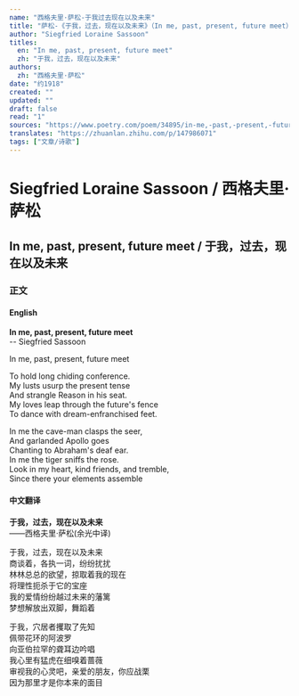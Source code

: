 ```yaml
---
name: "西格夫里·萨松-于我过去现在以及未来"
title: "萨松-《于我，过去，现在以及未来》（In me, past, present, future meet）"
author: "Siegfried Loraine Sassoon"
titles:
  en: "In me, past, present, future meet"
  zh: "于我，过去，现在以及未来"
authors:
  zh: "西格夫里·萨松"
date: "约1918"
created: ""
updated: ""
draft: false
read: "1"
sources: "https://www.poetry.com/poem/34895/in-me,-past,-present,-future-meet"
translates: "https://zhuanlan.zhihu.com/p/147986071"
tags: ["文章/诗歌"]
---
```



# Siegfried Loraine Sassoon / 西格夫里·萨松

## In me, past, present, future meet / 于我，过去，现在以及未来

### 正文

<!-- tabs:start -->

#### **English**

**In me, past, present, future meet**  
-- Siegfried Sassoon  

In me, past, present, future meet  

To hold long chiding conference.  
My lusts usurp the present tense  
And strangle Reason in his seat.  
My loves leap through the future's fence  
To dance with dream-enfranchised feet.  

In me the cave-man clasps the seer,  
And garlanded Apollo goes  
Chanting to Abraham's deaf ear.  
In me the tiger sniffs the rose.  
Look in my heart, kind friends, and tremble,  
Since there your elements assemble  

#### **中文翻译**

**于我，过去，现在以及未来**  
——西格夫里·萨松(余光中译)  

于我，过去，现在以及未来  
商谈着，各执一词，纷纷扰扰  
林林总总的欲望，掠取着我的现在  
将理性扼杀于它的宝座  
我的爱情纷纷越过未来的藩篱  
梦想解放出双脚，舞蹈着  

于我，穴居者攫取了先知  
佩带花环的阿波罗  
向亚伯拉罕的聋耳边吟唱  
我心里有猛虎在细嗅着蔷薇  
审视我的心灵吧，亲爱的朋友，你应战栗  
因为那里才是你本来的面目  

<!-- tabs:end -->
